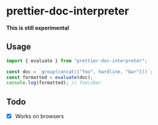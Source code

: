 # prettier-doc-interpreter

**This is still experimental**

## Usage

```js
import { evaluate } from "prettier-doc-interpreter";

const doc = `group(concat(["foo", hardline, "bar"]))`;
const formatted = evaluate(doc);
console.log(formatted); // foo\nbar
```

## Todo

- [x] Works on browsers
